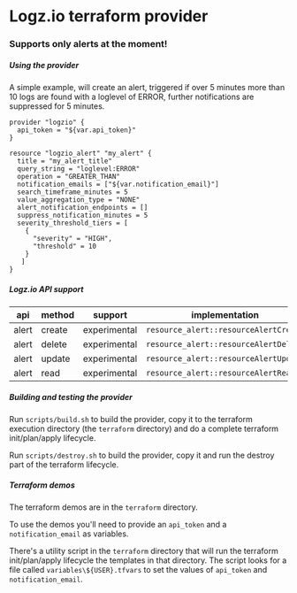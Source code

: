 # Logz.io terraform provider

### Supports only alerts at the moment!

##### Using the provider

A simple example, will create an alert, triggered if over 5 minutes more than 10 logs are found with a loglevel of ERROR,
further notifications are suppressed for 5 minutes.

```hcl-terraform
provider "logzio" {
  api_token = "${var.api_token}"
}

resource "logzio_alert" "my_alert" {
  title = "my_alert_title"
  query_string = "loglevel:ERROR"
  operation = "GREATER_THAN"
  notification_emails = ["${var.notification_email}"]
  search_timeframe_minutes = 5
  value_aggregation_type = "NONE"
  alert_notification_endpoints = []
  suppress_notification_minutes = 5
  severity_threshold_tiers = [
    {
      "severity" = "HIGH",
      "threshold" = 10
    }
   ]
}
```



##### Logz.io API support

|api  |method|support     |implementation|
|-----|------|------------|--------------|
|alert|create|experimental|`resource_alert::resourceAlertCreate`|
|alert|delete|experimental|`resource_alert::resourceAlertDelete`|
|alert|update|experimental|`resource_alert::resourceAlertUpdate`|
|alert|read  |experimental|`resource_alert::resourceAlertRead`  |

##### Building and testing the provider

Run `scripts/build.sh` to build the provider, copy it to the terraform execution directory (the `terraform` directory) and
do a complete terraform init/plan/apply lifecycle.

Run `scripts/destroy.sh` to build the provider, copy it and run the destroy part of the terraform lifecycle.

##### Terraform demos

The terraform demos are in the `terraform` directory.

To use the demos you'll need to provide an `api_token` and a `notification_email` as variables.

There's a utility script in the `terraform` directory that will run the terraform init/plan/apply lifecycle the templates in that directory.  The script looks for a file called `variables\${USER}.tfvars` to set the values of `api_token` and `notification_email`.

